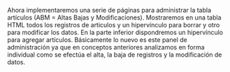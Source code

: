 Ahora implementaremos una serie de páginas para administrar la tabla artículos (ABM = Altas Bajas y Modificaciones). Mostraremos en una tabla HTML todos los registros de articulos y un hipervínculo para borrar y otro para modificar los datos.
En la parte inferior dispondremos un hipervínculo para agregar artículos.
Básicamente lo nuevo es este panel de administración ya que en conceptos anteriores analizamos en forma individual como se efectúa el alta, la baja de registros y la modificación de datos.
